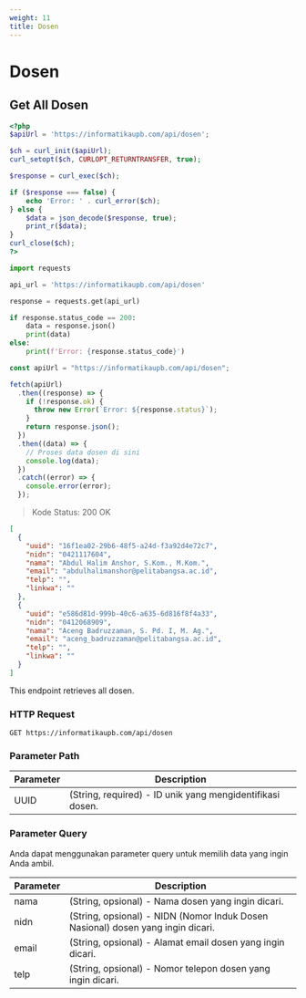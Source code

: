 ```yaml
---
weight: 11
title: Dosen
---
```


# Dosen

## Get All Dosen

```php
<?php
$apiUrl = 'https://informatikaupb.com/api/dosen';

$ch = curl_init($apiUrl);
curl_setopt($ch, CURLOPT_RETURNTRANSFER, true);

$response = curl_exec($ch);

if ($response === false) {
    echo 'Error: ' . curl_error($ch);
} else {
    $data = json_decode($response, true);
    print_r($data);
}
curl_close($ch);
?>
```

```python
import requests

api_url = 'https://informatikaupb.com/api/dosen'

response = requests.get(api_url)

if response.status_code == 200:
    data = response.json()
    print(data)
else:
    print(f'Error: {response.status_code}')

```

```javascript
const apiUrl = "https://informatikaupb.com/api/dosen";

fetch(apiUrl)
  .then((response) => {
    if (!response.ok) {
      throw new Error(`Error: ${response.status}`);
    }
    return response.json();
  })
  .then((data) => {
    // Proses data dosen di sini
    console.log(data);
  })
  .catch((error) => {
    console.error(error);
  });
```

> Kode Status: 200 OK

```json
[
  {
    "uuid": "16f1ea02-29b6-48f5-a24d-f3a92d4e72c7",
    "nidn": "0421117604",
    "nama": "Abdul Halim Anshor, S.Kom., M.Kom.",
    "email": "abdulhalimanshor@pelitabangsa.ac.id",
    "telp": "",
    "linkwa": ""
  },
  {
    "uuid": "e586d81d-999b-40c6-a635-6d816f8f4a33",
    "nidn": "0412068909",
    "nama": "Aceng Badruzzaman, S. Pd. I, M. Ag.",
    "email": "aceng_badruzzaman@pelitabangsa.ac.id",
    "telp": "",
    "linkwa": ""
  }
]
```

This endpoint retrieves all dosen.

### HTTP Request

`GET https://informatikaupb.com/api/dosen`

### Parameter Path

| Parameter | Description                                               |
| --------- | --------------------------------------------------------- |
| UUID      | (String, required) - ID unik yang mengidentifikasi dosen. |

### Parameter Query

Anda dapat menggunakan parameter query untuk memilih data yang ingin Anda ambil.

| Parameter | Description                                                                     |
| --------- | ------------------------------------------------------------------------------- |
| nama      | (String, opsional) - Nama dosen yang ingin dicari.                              |
| nidn      | (String, opsional) - NIDN (Nomor Induk Dosen Nasional) dosen yang ingin dicari. |
| email     | (String, opsional) - Alamat email dosen yang ingin dicari.                      |
| telp      | (String, opsional) - Nomor telepon dosen yang ingin dicari.                     |

<!-- <aside class="success">
Remember — a happy kitten is an authenticated kitten!
</aside> -->
